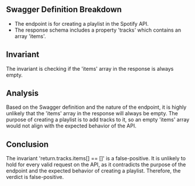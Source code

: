 ## Swagger Definition Breakdown
- The endpoint is for creating a playlist in the Spotify API.
- The response schema includes a property 'tracks' which contains an array 'items'.

## Invariant
The invariant is checking if the 'items' array in the response is always empty.

## Analysis
Based on the Swagger definition and the nature of the endpoint, it is highly unlikely that the 'items' array in the response will always be empty. The purpose of creating a playlist is to add tracks to it, so an empty 'items' array would not align with the expected behavior of the API.

## Conclusion
The invariant 'return.tracks.items[] == []' is a false-positive. It is unlikely to hold for every valid request on the API, as it contradicts the purpose of the endpoint and the expected behavior of creating a playlist. Therefore, the verdict is false-positive.
